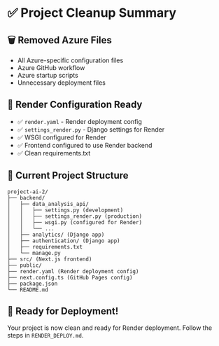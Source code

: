 # ✅ Project Cleanup Summary

## 🗑️ Removed Azure Files
- All Azure-specific configuration files
- Azure GitHub workflow
- Azure startup scripts
- Unnecessary deployment files

## 🎯 Render Configuration Ready
- ✅ `render.yaml` - Render deployment config
- ✅ `settings_render.py` - Django settings for Render
- ✅ WSGI configured for Render
- ✅ Frontend configured to use Render backend
- ✅ Clean requirements.txt

## 📁 Current Project Structure
```
project-ai-2/
├── backend/
│   ├── data_analysis_api/
│   │   ├── settings.py (development)
│   │   ├── settings_render.py (production)
│   │   ├── wsgi.py (configured for Render)
│   │   └── ...
│   ├── analytics/ (Django app)
│   ├── authentication/ (Django app)
│   ├── requirements.txt
│   └── manage.py
├── src/ (Next.js frontend)
├── public/
├── render.yaml (Render deployment config)
├── next.config.ts (GitHub Pages config)
├── package.json
└── README.md
```

## 🚀 Ready for Deployment!
Your project is now clean and ready for Render deployment. Follow the steps in `RENDER_DEPLOY.md`.
